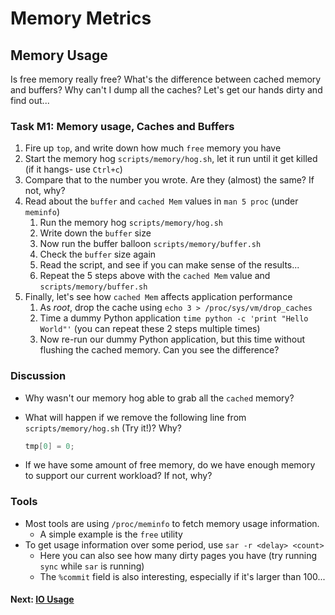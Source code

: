 # Memory Metrics

## Memory Usage

Is free memory really free? What's the difference between cached memory and buffers? Why can't I dump all the caches? Let's get our hands dirty and find out...

### Task M1: Memory usage, Caches and Buffers

1. Fire up `top`, and write down how much `free` memory you have
2. Start the memory hog `scripts/memory/hog.sh`, let it run until it get killed (if it hangs- use `Ctrl+c`)
3. Compare that to the number you wrote. Are they (almost) the same? If not, why?
4. Read about the `buffer` and `cached Mem`  values in `man 5 proc` (under `meminfo`)
	1. Run the memory hog `scripts/memory/hog.sh`
	2. Write down the `buffer` size
	3. Now run the buffer balloon `scripts/memory/buffer.sh`
	4. Check the `buffer` size again
	5. Read the script, and see if you can make sense of the results...
	6. Repeat the 5 steps above with the `cached Mem` value and  `scripts/memory/buffer.sh`
5. Finally, let's see how `cached Mem` affects application performance
	1. As *root*, drop the cache using `echo 3 > /proc/sys/vm/drop_caches`
	2. Time a dummy Python application `time python -c 'print "Hello World"'` (you can repeat these 2 steps multiple times)
	3. Now re-run our dummy Python application, but this time without flushing the cached memory. Can you see the difference?

### Discussion

- Why wasn't our memory hog able to grab all the `cached` memory?
- What will happen if we remove the following line from `scripts/memory/hog.sh` (Try it!)? Why?

	```c
	tmp[0] = 0;
	```

- If we have some amount of free memory, do we have enough memory to support our current workload? If not, why?


### Tools

 - Most tools are using `/proc/meminfo` to fetch memory usage information.
	 - A simple example is the `free` utility
 - To get usage information over some period, use `sar -r <delay> <count>`
	 - Here you can also see how many dirty pages you have (try running `sync` while `sar` is running)
	 - The `%commit` field is also interesting, especially if it's larger than 100...

#### Next: [IO Usage](io-usage.md)
